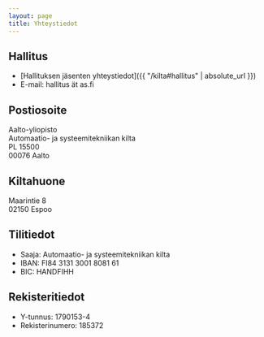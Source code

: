 ```yaml
---
layout: page
title: Yhteystiedot
---
```


## Hallitus

* [Hallituksen jäsenten yhteystiedot]({{ "/kilta#hallitus" | absolute_url }})
* E-mail: hallitus ät as.fi

## Postiosoite

<p>Aalto-yliopisto<br>
Automaatio- ja systeemitekniikan kilta<br>
PL 15500<br>
00076 Aalto</p>

## Kiltahuone

Maarintie 8<br>
02150 Espoo

## Tilitiedot

* Saaja: Automaatio- ja systeemitekniikan kilta
* IBAN: FI84 3131 3001 8081 61
* BIC: HANDFIHH

## Rekisteritiedot

* Y-tunnus: 1790153-4
* Rekisterinumero: 185372
